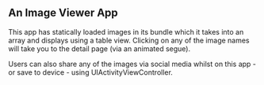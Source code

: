 ## An Image Viewer App

This app has statically loaded images in its bundle which it takes into an array and displays using a table view.
Clicking on any of the image names will take you to the detail page (via an animated segue).

Users can also share any of the images via social media whilst on this app - or save to device - using UIActivityViewController.
